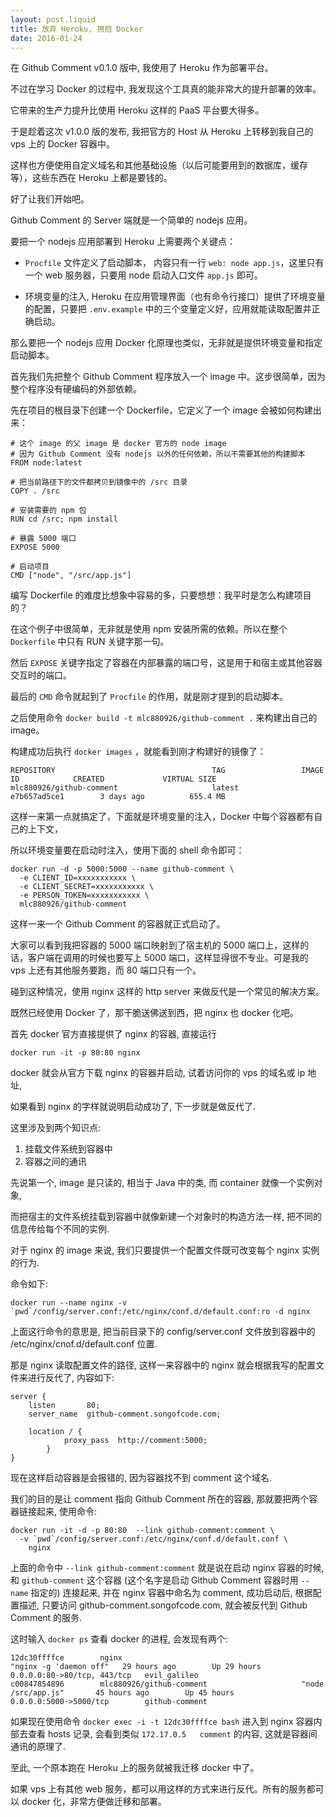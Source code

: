 ```yaml
---
layout: post.liquid
title: 放弃 Heroku, 拥抱 Docker
date: 2016-01-24
---
```


在 Github Comment v0.1.0 版中, 我使用了 Heroku 作为部署平台。

不过在学习 Docker 的过程中, 我发现这个工具真的能非常大的提升部署的效率。

它带来的生产力提升比使用 Heroku 这样的 PaaS 平台要大得多。

于是趁着这次 v1.0.0 版的发布, 我把官方的 Host 从 Heroku 上转移到我自己的 vps 上的 Docker 容器中。

这样也方便使用自定义域名和其他基础设施（以后可能要用到的数据库，缓存等），这些东西在 Heroku 上都是要钱的。

好了让我们开始吧。

Github Comment 的 Server 端就是一个简单的 nodejs 应用。

要把一个 nodejs 应用部署到 Heroku 上需要两个关键点：

- `Procfile` 文件定义了启动脚本， 内容只有一行 `web: node app.js`，这里只有一个 web 服务器，只要用 node 启动入口文件 `app.js` 即可。

- 环境变量的注入, Heroku 在应用管理界面（也有命令行接口）提供了环境变量的配置，只要把 `.env.example` 中的三个变量定义好，应用就能读取配置并正确启动。

那么要把一个 nodejs 应用 Docker 化原理也类似，无非就是提供环境变量和指定启动脚本。

首先我们先把整个 Github Comment 程序放入一个 image 中。这步很简单，因为整个程序没有硬编码的外部依赖。

先在项目的根目录下创建一个 Dockerfile，它定义了一个 image 会被如何构建出来：

    # 这个 image 的父 image 是 docker 官方的 node image
    # 因为 Github Comment 没有 nodejs 以外的任何依赖，所以不需要其他的构建脚本
    FROM node:latest

    # 把当前路径下的文件都拷贝到镜像中的 /src 目录
    COPY . /src

    # 安装需要的 npm 包
    RUN cd /src; npm install

    # 暴露 5000 端口
    EXPOSE 5000

    # 启动项目
    CMD ["node", "/src/app.js"]

编写 Dockerfile 的难度比想象中容易的多，只要想想：我平时是怎么构建项目的？

在这个例子中很简单，无非就是使用 npm 安装所需的依赖。所以在整个 `Dockerfile` 中只有 RUN 关键字那一句。

然后 `EXPOSE` 关键字指定了容器在内部暴露的端口号，这是用于和宿主或其他容器交互时的端口。

最后的 `CMD` 命令就起到了 `Procfile` 的作用，就是刚才提到的启动脚本。

之后使用命令 `docker build -t mlc880926/github-comment .` 来构建出自己的 image。

构建成功后执行 `docker images` ，就能看到刚才构建好的镜像了：

    REPOSITORY                                   TAG                 IMAGE ID            CREATED             VIRTUAL SIZE
    mlc880926/github-comment                     latest              e7b657ad5ce1        3 days ago          655.4 MB

这样一来第一点就搞定了，下面就是环境变量的注入，Docker 中每个容器都有自己的上下文，

所以环境变量要在启动时注入，使用下面的 shell 命令即可：

    docker run -d -p 5000:5000 --name github-comment \
      -e CLIENT_ID=xxxxxxxxxxx \
      -e CLIENT_SECRET=xxxxxxxxxxx \
      -e PERSON_TOKEN=xxxxxxxxxxx \
      mlc880926/github-comment

这样一来一个 Github Comment 的容器就正式启动了。

大家可以看到我把容器的 5000 端口映射到了宿主机的 5000 端口上，这样的话，客户端在调用的时候也要写上 5000 端口，这样显得很不专业。可是我的 vps 上还有其他服务要跑，而 80 端口只有一个。

碰到这种情况，使用 nginx 这样的 http server 来做反代是一个常见的解决方案。

既然已经使用 Docker 了，那干脆送佛送到西，把 nginx 也 docker 化吧。

首先 docker 官方直接提供了 nginx 的容器, 直接运行

    docker run -it -p 80:80 nginx

docker 就会从官方下载 nginx 的容器并启动, 试着访问你的 vps 的域名或 ip 地址,

如果看到 nginx 的字样就说明启动成功了, 下一步就是做反代了.

这里涉及到两个知识点:

1. 挂载文件系统到容器中
2. 容器之间的通讯

先说第一个, image 是只读的, 相当于 Java 中的类, 而 container 就像一个实例对象,

而把宿主的文件系统挂载到容器中就像新建一个对象时的构造方法一样, 把不同的信息传给每个不同的实例.

对于 nginx 的 image 来说, 我们只要提供一个配置文件既可改变每个 nginx 实例的行为.

命令如下:

    docker run --name nginx -v `pwd`/config/server.conf:/etc/nginx/conf.d/default.conf:ro -d nginx

上面这行命令的意思是, 把当前目录下的 config/server.conf 文件放到容器中的 /etc/nginx/cnof.d/default.conf 位置.

那是 nginx 读取配置文件的路径, 这样一来容器中的 nginx 就会根据我写的配置文件来进行反代了, 内容如下:

    server {
        listen       80;
        server_name  github-comment.songofcode.com;

    	location / {
            	proxy_pass  http://comment:5000;
            }
    }

现在这样启动容器是会报错的, 因为容器找不到 comment 这个域名.

我们的目的是让 comment 指向 Github Comment 所在的容器, 那就要把两个容器链接起来, 使用命令:

    docker run -it -d -p 80:80  --link github-comment:comment \
      -v `pwd`/config/server.conf:/etc/nginx/conf.d/default.conf \
        nginx

上面的命令中 `--link github-comment:comment` 就是说在启动 nginx 容器的时候,
和 `github-comment` 这个容器 (这个名字是启动 Github Comment 容器时用 `--name` 指定的) 连接起来, 并在 nginx 容器中命名为 comment, 成功启动后, 根据配置描述, 只要访问
github-comment.songofcode.com, 就会被反代到 Github Comment 的服务.

这时输入 `docker ps` 查看 docker 的进程, 会发现有两个:

    12dc30ffffce        nginx                                        "nginx -g 'daemon off"   29 hours ago        Up 29 hours         0.0.0.0:80->80/tcp, 443/tcp   evil_galileo
    c00847854896        mlc880926/github-comment                     "node /src/app.js"       45 hours ago        Up 45 hours         0.0.0.0:5000->5000/tcp        github-comment

如果现在使用命令 `docker exec -i -t 12dc30ffffce bash` 进入到 nginx 容器内部去查看 hosts 记录,
会看到类似 `172.17.0.5	comment` 的内容, 这就是容器间通讯的原理了.

至此, 一个原本跑在 Heroku 上的服务就被我迁移 docker 中了。

如果 vps 上有其他 web 服务，都可以用这样的方式来进行反代。所有的服务都可以 docker 化，非常方便做迁移和部署。

